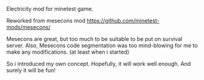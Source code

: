 
Electricity mod for minetest game.

Reworked from mesecons mod https://github.com/minetest-mods/mesecons/

Mesecons are great, but too much to be suitable to be put on survival server.
Also, Mesecons code segmentation was too mind-blowing for me to make any modifications. (at least when i started)

So i introduced my own concept.
Hopefully, it will work well enough.
And surely it will be fun!
